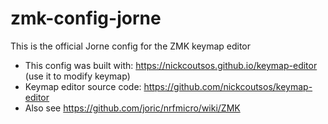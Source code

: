 # zmk-config-jorne

This is the official Jorne config for the ZMK keymap editor

* This config was built with: https://nickcoutsos.github.io/keymap-editor (use it to modify keymap)
* Keymap editor source code: https://github.com/nickcoutsos/keymap-editor
* Also see https://github.com/joric/nrfmicro/wiki/ZMK
